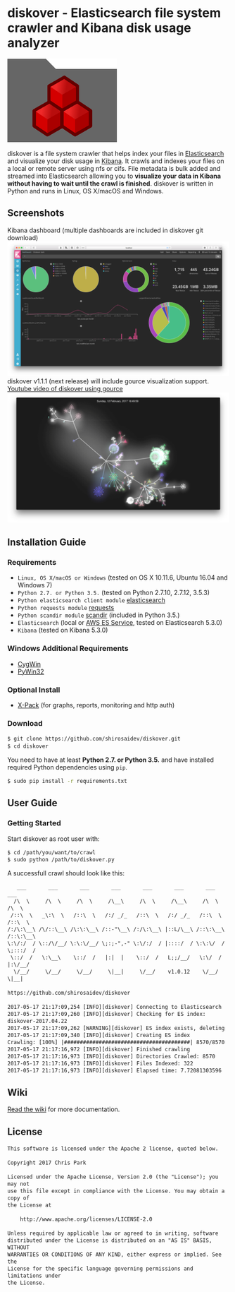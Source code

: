 # diskover - Elasticsearch file system crawler and Kibana disk usage analyzer

![diskover](docs/diskover.png?raw=True)

diskover is a file system crawler that helps index your files in [Elasticsearch](https://www.elastic.co) and visualize your disk usage in [Kibana](https://www.elastic.co/products/kibana). It crawls and indexes your files on a local or remote server using nfs or cifs. File metadata is bulk added and streamed into Elasticsearch allowing you to **visualize your data in Kibana without having to wait until the crawl is finished**. diskover is written in Python and runs in Linux, OS X/macOS and Windows.

## Screenshots

Kibana dashboard (multiple dashboards are included in diskover git download)
![kibana-screenshot](docs/kibana-dashboarddark-screenshot.png?raw=True)
diskover v1.1.1 (next release) will include gource visualization support. [Youtube video of diskover using gource](https://youtu.be/InlfK8GQ-kM)
![diskover-gource](docs/diskover-gource-screenshot.png?raw=True)


## Installation Guide

### Requirements

* `Linux, OS X/macOS or Windows` (tested on OS X 10.11.6, Ubuntu 16.04 and Windows 7)
* `Python 2.7. or Python 3.5.` (tested on Python 2.7.10, 2.7.12, 3.5.3)
* `Python elasticsearch client module` [elasticsearch](https://pypi.python.org/pypi/elasticsearch/5.3.0)
* `Python requests module` [requests](https://pypi.python.org/pypi/requests)
* `Python scandir module` [scandir](https://pypi.python.org/pypi/scandir) (included in Python 3.5.)
* `Elasticsearch` (local or [AWS ES Service](https://aws.amazon.com/elasticsearch-service/), tested on Elasticsearch 5.3.0)
* `Kibana` (tested on Kibana 5.3.0)

### Windows Additional Requirements

* [CygWin](http://cygwin.com)
* [PyWin32](https://sourceforge.net/projects/pywin32/files/pywin32/)

### Optional Install

* [X-Pack](https://www.elastic.co/downloads/x-pack) (for graphs, reports, monitoring and http auth)

### Download

```sh
$ git clone https://github.com/shirosaidev/diskover.git
$ cd diskover
```

You need to have at least **Python 2.7. or Python 3.5.** and have installed required Python dependencies using `pip`.

```sh
$ sudo pip install -r requirements.txt
```


## User Guide

### Getting Started

Start diskover as root user with:

```sh
$ cd /path/you/want/to/crawl
$ sudo python /path/to/diskover.py
```

A successfull crawl should look like this:

```
   ___       ___       ___       ___       ___       ___       ___       ___
  /\  \     /\  \     /\  \     /\__\     /\  \     /\__\     /\  \     /\  \
 /::\  \   _\:\  \   /::\  \   /:/ _/_   /::\  \   /:/ _/_   /::\  \   /::\  \
/:/\:\__\ /\/::\__\ /\:\:\__\ /::-"\__\ /:/\:\__\ |::L/\__\ /::\:\__\ /::\:\__\
\:\/:/  / \::/\/__/ \:\:\/__/ \;:;-",-" \:\/:/  / |::::/  / \:\:\/  / \;:::/  /
 \::/  /   \:\__\    \::/  /   |:|  |    \::/  /   L;;/__/   \:\/  /   |:\/__/
  \/__/     \/__/     \/__/     \|__|     \/__/    v1.0.12    \/__/     \|__|
                                      https://github.com/shirosaidev/diskover

2017-05-17 21:17:09,254 [INFO][diskover] Connecting to Elasticsearch
2017-05-17 21:17:09,260 [INFO][diskover] Checking for ES index: diskover-2017.04.22
2017-05-17 21:17:09,262 [WARNING][diskover] ES index exists, deleting
2017-05-17 21:17:09,340 [INFO][diskover] Creating ES index
Crawling: [100%] |########################################| 8570/8570
2017-05-17 21:17:16,972 [INFO][diskover] Finished crawling
2017-05-17 21:17:16,973 [INFO][diskover] Directories Crawled: 8570
2017-05-17 21:17:16,973 [INFO][diskover] Files Indexed: 322
2017-05-17 21:17:16,973 [INFO][diskover] Elapsed time: 7.72081303596
```

## Wiki

[Read the wiki](https://github.com/shirosaidev/diskover/wiki) for more documentation.


## License

```
This software is licensed under the Apache 2 license, quoted below.

Copyright 2017 Chris Park

Licensed under the Apache License, Version 2.0 (the "License"); you may not
use this file except in compliance with the License. You may obtain a copy of
the License at

    http://www.apache.org/licenses/LICENSE-2.0

Unless required by applicable law or agreed to in writing, software
distributed under the License is distributed on an "AS IS" BASIS, WITHOUT
WARRANTIES OR CONDITIONS OF ANY KIND, either express or implied. See the
License for the specific language governing permissions and limitations under
the License.
```
